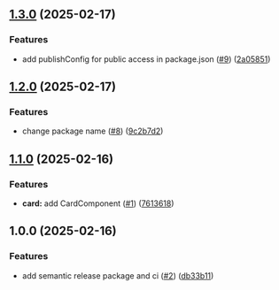 ## [1.3.0](https://github.com/mzkmnk/ngx-flexible-ui/compare/v1.2.0...v1.3.0) (2025-02-17)

### Features

* add publishConfig for public access in package.json ([#9](https://github.com/mzkmnk/ngx-flexible-ui/issues/9)) ([2a05851](https://github.com/mzkmnk/ngx-flexible-ui/commit/2a0585121a58a36346ee4a75873033b25e11080f))

## [1.2.0](https://github.com/mzkmnk/ngx-flexible-ui/compare/v1.1.0...v1.2.0) (2025-02-17)

### Features

* change package name ([#8](https://github.com/mzkmnk/ngx-flexible-ui/issues/8)) ([9c2b7d2](https://github.com/mzkmnk/ngx-flexible-ui/commit/9c2b7d2251083504a992c4118dbfce92a6e46690))

## [1.1.0](https://github.com/mzkmnk/ngx-flexible-ui/compare/v1.0.0...v1.1.0) (2025-02-16)

### Features

* **card:** add CardComponent ([#1](https://github.com/mzkmnk/ngx-flexible-ui/issues/1)) ([7613618](https://github.com/mzkmnk/ngx-flexible-ui/commit/7613618046e47668e353c14c443100c9df1010ff))

## 1.0.0 (2025-02-16)

### Features

* add semantic release package and ci ([#2](https://github.com/mzkmnk/ngx-flexible-ui/issues/2)) ([db33b11](https://github.com/mzkmnk/ngx-flexible-ui/commit/db33b11d3ec6318fd1f84febdf2358ed83736cc8))

